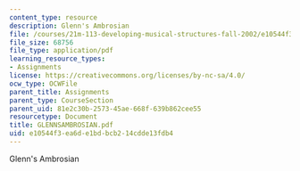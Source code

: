 ```yaml
---
content_type: resource
description: Glenn's Ambrosian
file: /courses/21m-113-developing-musical-structures-fall-2002/e10544f3ea6de1bdbcb214cdde13fdb4_GLENNSAMBROSIAN.pdf
file_size: 68756
file_type: application/pdf
learning_resource_types:
- Assignments
license: https://creativecommons.org/licenses/by-nc-sa/4.0/
ocw_type: OCWFile
parent_title: Assignments
parent_type: CourseSection
parent_uid: 81e2c30b-2573-45ae-668f-639b862cee55
resourcetype: Document
title: GLENNSAMBROSIAN.pdf
uid: e10544f3-ea6d-e1bd-bcb2-14cdde13fdb4
---
```

Glenn's Ambrosian